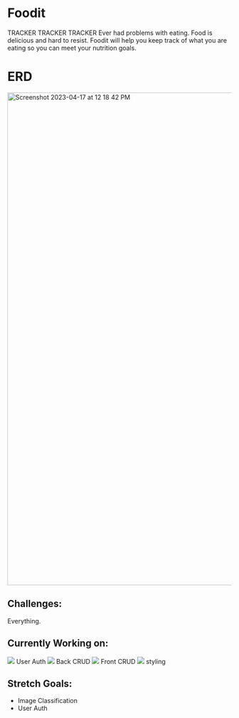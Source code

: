 # Foodit

TRACKER TRACKER TRACKER
Ever had problems with eating. Food is delicious and hard to resist. Foodit will help you keep track of what you are eating so you can meet your nutrition goals.

# ERD

<img width="1109" alt="Screenshot 2023-04-17 at 12 18 42 PM" src="https://user-images.githubusercontent.com/76601270/232548633-796c8baa-4d65-4b0b-8a3b-d2618450416f.png">


## Challenges:
Everything.


## Currently Working on:
![](https://geps.dev/progress/60?dangerColor=800000&successColor=ff9900&successColor=006600) User Auth
![](https://geps.dev/progress/55?dangerColor=800000&successColor=ff9900&warningColor=006600) Back CRUD
![](https://geps.dev/progress/35?dangerColor=800000&successColor=ff9900&successColor=006600) Front CRUD
![](https://geps.dev/progress/35?dangerColor=800000&successColor=ff9900&successColor=006600) styling



## Stretch Goals:
 - Image Classification
 - User Auth

 
